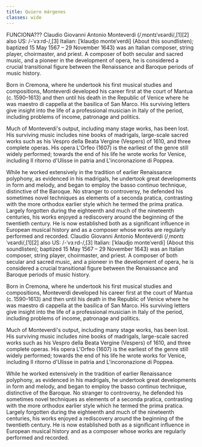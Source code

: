 ```yaml
---
title: Quiero márgenes
classes: wide
---
```

<style>
<style>
.align {
  display: block;
  margin-left: auto;
  margin-right: auto;
  width: 50%;
}
</style>
<align>FUNCIONA??? Claudio Giovanni Antonio Monteverdi (/ˌmɒntɪˈvɛərdi/,[1][2] also US: /-ˈvɜːrd-/,[3] Italian: [ˈklaudjo monteˈverdi] (About this soundlisten); baptized 15 May 1567 – 29 November 1643) was an Italian composer, string player, choirmaster, and priest. A composer of both secular and sacred music, and a pioneer in the development of opera, he is considered a crucial transitional figure between the Renaissance and Baroque periods of music history.

Born in Cremona, where he undertook his first musical studies and compositions, Monteverdi developed his career first at the court of Mantua (c. 1590–1613) and then until his death in the Republic of Venice where he was maestro di cappella at the basilica of San Marco. His surviving letters give insight into the life of a professional musician in Italy of the period, including problems of income, patronage and politics.

Much of Monteverdi's output, including many stage works, has been lost. His surviving music includes nine books of madrigals, large-scale sacred works such as his Vespro della Beata Vergine (Vespers) of 1610, and three complete operas. His opera L'Orfeo (1607) is the earliest of the genre still widely performed; towards the end of his life he wrote works for Venice, including Il ritorno d'Ulisse in patria and L'incoronazione di Poppea.

While he worked extensively in the tradition of earlier Renaissance polyphony, as evidenced in his madrigals, he undertook great developments in form and melody, and began to employ the basso continuo technique, distinctive of the Baroque. No stranger to controversy, he defended his sometimes novel techniques as elements of a seconda pratica, contrasting with the more orthodox earlier style which he termed the prima pratica. Largely forgotten during the eighteenth and much of the nineteenth centuries, his works enjoyed a rediscovery around the beginning of the twentieth century. He is now established both as a significant influence in European musical history and as a composer whose works are regularly performed and recorded.
Claudio Giovanni Antonio Monteverdi (/ˌmɒntɪˈvɛərdi/,[1][2] also US: /-ˈvɜːrd-/,[3] Italian: [ˈklaudjo monteˈverdi] (About this soundlisten); baptized 15 May 1567 – 29 November 1643) was an Italian composer, string player, choirmaster, and priest. A composer of both secular and sacred music, and a pioneer in the development of opera, he is considered a crucial transitional figure between the Renaissance and Baroque periods of music history.

Born in Cremona, where he undertook his first musical studies and compositions, Monteverdi developed his career first at the court of Mantua (c. 1590–1613) and then until his death in the Republic of Venice where he was maestro di cappella at the basilica of San Marco. His surviving letters give insight into the life of a professional musician in Italy of the period, including problems of income, patronage and politics.

Much of Monteverdi's output, including many stage works, has been lost. His surviving music includes nine books of madrigals, large-scale sacred works such as his Vespro della Beata Vergine (Vespers) of 1610, and three complete operas. His opera L'Orfeo (1607) is the earliest of the genre still widely performed; towards the end of his life he wrote works for Venice, including Il ritorno d'Ulisse in patria and L'incoronazione di Poppea.

While he worked extensively in the tradition of earlier Renaissance polyphony, as evidenced in his madrigals, he undertook great developments in form and melody, and began to employ the basso continuo technique, distinctive of the Baroque. No stranger to controversy, he defended his sometimes novel techniques as elements of a seconda pratica, contrasting with the more orthodox earlier style which he termed the prima pratica. Largely forgotten during the eighteenth and much of the nineteenth centuries, his works enjoyed a rediscovery around the beginning of the twentieth century. He is now established both as a significant influence in European musical history and as a composer whose works are regularly performed and recorded.</align>
